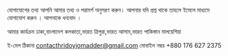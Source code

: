 যোগাযোগের তথ্য
আপনি আমার তথ্য ও পরামর্শ অনুসরণ করুন। আপনার যদি প্রশ্ন থাকে তাহলে ইমেলে মাধ্যমে যোগাযোগ করুন ।
আপনাকে ধন্যবাদ ।

আমার কার্যক্রম
ঢাকা,বাংলাদেশ
কলকাতা,ভারত
ত্রিপুরা,ভারত
আসাম,ভারত
পাকিস্তান
মালয়েশিয়া

ই-মেল ঠিকানা
contacthridoyjomadder@gmail.com
মোবাইল নম্বর
+880 176 627 2375
